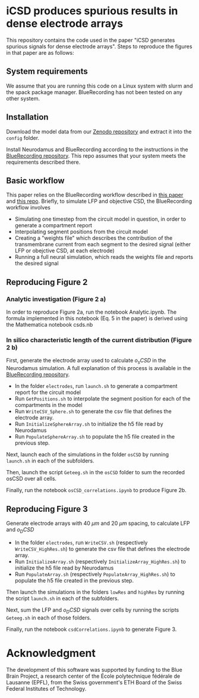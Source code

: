 # iCSD produces spurious results in dense electrode arrays

This repository contains the code used in the paper "iCSD generates spurious signals for dense electrode arrays". Steps to reproduce the figures in that paper are as follows:

## System requirements

We assume that you are running this code on a Linux system with slurm and the spack package manager. BlueRecording has not been tested on any other system. 

## Installation
Download the model data from our [Zenodo repository](https://zenodo.org/records/11113043) and extract it into the `config` folder.

Install Neurodamus and BlueRecording according to the instructions in the [BlueRecording repository](github.com/BlueBrain/BlueRecording). This repo assumes that your system meets the requirements described there.

## Basic workflow
This paper relies on the BlueRecording workflow described in [this paper](https://www.biorxiv.org/content/10.1101/2024.05.14.591849v1) and [this repo]((github.com/BlueBrain/BlueRecording)). Briefly, to simulate LFP and objective CSD, the BlueRecording workflow involves
- Simulating one timestep from the circuit model in question, in order to generate a compartment report
- Interpolating segment positions from the circuit model
- Creating a "weights file" which describes the contribution of the transmembrane current from each segment to the desired signal (either LFP or obejctive CSD, at each electrode)
- Running a full neural simulation, which reads the weights file and reports the desired signal

## Reproducing Figure 2

### Analytic investigation (Figure 2 a)
In order to reproduce Figure 2a, run the notebook Analytic.ipynb. The formula implemented in this notebook (Eq. 5 in the paper) is derived using the Mathematica notebook csds.nb

### In silico characteristic length of the current distribution (Figure 2 b)
First, generate the electrode array used to calculate $o_sCSD$ in the Neurodamus simulation. A full explanation of this process is available in the [BlueRecording repository](github.com/BlueBrain/BlueRecording). 
- In the folder `electrodes`, run `launch.sh` to generate a compartment report for the circuit model
- Run `GetPositions.sh` to interpolate the segment position for each of the compartments in the model
- Run `WriteCSV_Sphere.sh` to generate the csv file that defines the electrode array.
- Run `InitializeSphereArray.sh` to initialize the h5 file read by Neurodamus
- Run `PopulateSphereArray.sh` to populate the h5 file created in the previous step.

Next, launch each of the simulations in the folder `osCSD` by running `launch.sh` in each of the subfolders. 

Then, launch the script `Geteeg.sh` in the `osCSD` folder to sum the recorded osCSD over all cells. 

Finally, run the notebook `osCSD_correlations.ipynb` to produce Figure 2b.

## Reproducing Figure 3
Generate electrode arrays with 40 $\mu m$ and 20 $\mu m$ spacing, to calculate LFP and $o_DCSD$
- In the folder `electrodes`, run `WriteCSV.sh` (respectively `WriteCSV_HighRes.sh`) to generate the csv file that defines the electrode array.
- Run `InitializeArray.sh` (respectively `InitializeArray_HighRes.sh`) to initialize the h5 file read by Neurodamus
- Run `PopulateArray.sh` (respectively `PopulateArray_HighRes.sh`) to populate the h5 file created in the previous step.

Then launch the simulations in the folders `lowRes` and `highRes` by running the script `launch.sh` in each of the subfolders.

Next, sum the LFP and $o_DCSD$ signals over cells by running the scripts `Geteeg.sh` in each of those folders.

Finally, run the notebook `csdCorrelations.ipynb` to generate Figure 3.

# Acknowledgment
The development of this software was supported by funding to the Blue Brain Project, a research center of the École polytechnique fédérale de Lausanne (EPFL), from the Swiss government's ETH Board of the Swiss Federal Institutes of Technology.
